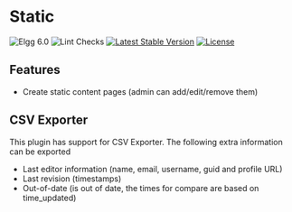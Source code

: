 Static
======

![Elgg 6.0](https://img.shields.io/badge/Elgg-6.0-green.svg)
![Lint Checks](https://github.com/ColdTrick/static/actions/workflows/lint.yml/badge.svg?event=push)
[![Latest Stable Version](https://poser.pugx.org/coldtrick/static/v/stable.svg)](https://packagist.org/packages/coldtrick/static)
[![License](https://poser.pugx.org/coldtrick/static/license.svg)](https://packagist.org/packages/coldtrick/static)

Features
--------

- Create static content pages (admin can add/edit/remove them)

CSV Exporter
------------

This plugin has support for CSV Exporter. The following extra information can be exported

- Last editor information (name, email, username, guid and profile URL)
- Last revision (timestamps)
- Out-of-date (is out of date, the times for compare are based on time_updated)
